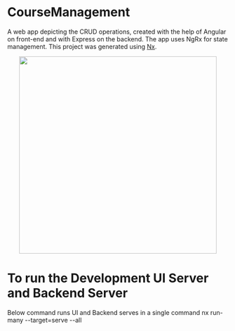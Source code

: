 # CourseManagement

A web app depicting the CRUD operations, created with the help of Angular on front-end and with Express on the backend. The app uses NgRx for state management.
This project was generated using [Nx](https://nx.dev).

<p style="text-align: center;"><img src="https://raw.githubusercontent.com/nrwl/nx/master/images/nx-logo.png" width="450"></p>

# To run the Development UI Server and Backend Server

Below command runs UI and Backend serves in a single command
nx run-many --target=serve --all
